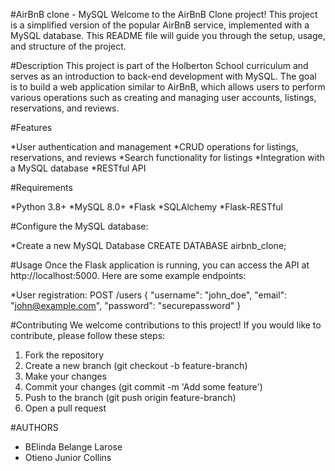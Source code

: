 #AirBnB clone - MySQL
Welcome to the AirBnB Clone project! This project is a simplified version of the popular AirBnB service, implemented with a MySQL database. This README file will guide you through the setup, usage, and structure of the project.

#Description
This project is part of the Holberton School curriculum and serves as an introduction to back-end development with MySQL. The goal is to build a web application similar to AirBnB, which allows users to perform various operations such as creating and managing user accounts, listings, reservations, and reviews.

#Features

*User authentication and management
*CRUD operations for listings, reservations, and reviews
*Search functionality for listings
*Integration with a MySQL database
*RESTful API

#Requirements

*Python 3.8+
*MySQL 8.0+
*Flask
*SQLAlchemy
*Flask-RESTful

#Configure the MySQL database:

*Create a new MySQL Database
CREATE DATABASE airbnb_clone;

#Usage
Once the Flask application is running, you can access the API at http://localhost:5000. Here are some example endpoints:

*User registration:
POST /users
{
  "username": "john_doe",
  "email": "john@example.com",
  "password": "securepassword"
}

#Contributing
We welcome contributions to this project! If you would like to contribute, please follow these steps:

1. Fork the repository
2. Create a new branch (git checkout -b feature-branch)
3. Make your changes
4. Commit your changes (git commit -m 'Add some feature')
5. Push to the branch (git push origin feature-branch)
6. Open a pull request

#AUTHORS

* BElinda Belange Larose
* Otieno Junior Collins

